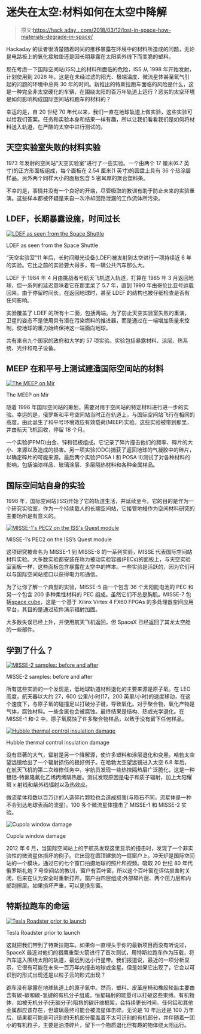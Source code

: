 # 迷失在太空:材料如何在太空中降解

> 原文:[https://hack aday . com/2018/03/12/lost-in-space-how-materials-degrade-in-space/](https://hackaday.com/2018/03/12/lost-in-space-how-materials-degrade-in-space/)

Hackaday 的读者很清楚随着时间的推移暴露在环境中的材料所造成的问题，无论是电路板上的氧化接触垫还是因长期暴露在太阳紫外线下而变脆的塑料。

现在考虑一下国际空间站(ISS)上的材料所面临的危险，ISS 从 1998 年开始发射，计划使用到 2028 年。这是在未经过滤的阳光、极端温度、微流星体甚至氧气引起的问题的环境中总共 30 年的时间。新推出的特斯拉跑车面临的风险是什么，这是一种完全非太空硬化的车辆，在围绕太阳的百万年轨道上运行？恶劣的太空环境是如何影响构成国际空间站和跑车的材料的？

幸运的是，自 20 世纪 70 年代以来，我们一直在地球轨道上做实验，这些实验可以给我们答案。任务和实验本身和结果一样有趣，所以让我们看看我们是如何将材料送入轨道，在严酷的太空中进行测试的。

## 天空实验室失败的材料实验

1973 年发射的空间站“天空实验室”进行了一些实验。一个由两个 17 厘米(6.7 英寸)的正方形面板组成，每个面板在 2.54 厘米(1 英寸)的圆盘上具有 36 个热涂层样品。另外两个同样大小的面板包含 5 密耳厚的聚合塑料条。

不幸的是，事情并没有一个良好的开端，尽管吸取的教训有助于防止未来的实验重演。这些样本都被怀疑是来自一次冷却回路泄漏的工作流体所污染。

## LDEF，长期暴露设施，时间过长

[![LDEF as seen from the Space Shuttle](../Images/c45f22ff22ecf2b1bc9f427853abbba9.png)](https://hackaday.com/wp-content/uploads/2018/03/ldef_over_payload_bay.jpg)

LDEF as seen from the Space Shuttle

“天空实验室”11 年后，长时间曝光设备(LDEF)被发射到太空进行一项持续近 6 年的实验。它比之前的实验要大得多，有一辆公共汽车那么大。

LDEF 于 1984 年 4 月由挑战者号航天飞机送入轨道，打算在 1985 年 3 月返回地球，但一系列的延迟意味着它在那里呆了 5.7 年，直到 1990 年由哥伦比亚号运载回来。由于停留时间长，在返回地球时，甚至 LDEF 的结构也被仔细检查是否有任何影响。

实验覆盖了 LDEF 的所有十二面，包括两端。为了防止天空实验室失败的重演，卫星的姿态不是使用具有潜在污染燃料的推进器，而是通过在一端增加质量来控制，使地球的重力始终保持这一端面向地球。

共有来自九个国家的政府和大学的 57 项实验。实验包括暴露材料、涂层、热系统、光纤和电子设备。

## MEEP 在和平号上测试建造国际空间站的材料

[![The MEEP on Mir](../Images/a783122d69883bae489992d100191a96.png)](https://hackaday.com/wp-content/uploads/2018/03/meep_posa-i_deployment.jpg)

The MEEP on Mir

随着 1996 年国际空间站的筹划，需要对用于空间站的特定材料进行进一步的实验。幸运的是，俄罗斯和平号空间站当时正在轨道上，与国际空间站飞行在相同的高度。由此诞生了和平号环境效应有效载荷(MEEP)实验。这些实验被带到那里，并由航天飞机回收，停留 18 个月。

一个实验(PPMD)由金、锌和铝板组成。它记录了碎片撞击他们的频率、碎片的大小、来源以及造成的损害。另一项实验(ODC)捕获了返回地球的气凝胶中的碎片，以确定碎片的可能来源。最后两个实验(POSA I 和 POSA II)测试了对各种材料的影响，包括油漆样品、玻璃涂层、多层隔热材料和各种金属样品。

## 国际空间站自身的实验

1998 年，国际空间站(ISS)开始了它的轨道生活，并延续至今。它的目的是作为一个研究实验室，作为一个持续载人的长期空间站，它接管地幔作为空间材料研究的主要场所是有意义的。

[![MISSE-1's PEC2 on the ISS's Quest module](../Images/ac0750b8536c21376402d97ff5ffd2a0.png)](https://hackaday.com/wp-content/uploads/2018/03/misse-2.jpg)

MISSE-1’s PEC2 on the ISS’s Quest module

这项研究被命名为 MISSE-1 到 MISSE-8 的一系列实验，MISSE 代表国际空间站材料实验。大多数实验都安装在称为被动实验容器(PECs)的面板上，与天空实验室面板一样，这些面板包含暴露在太空中的样本。一些实验是活跃的，因为它们可以与国际空间站接口以获得电力和通信。

为了让你了解一个典型的实验，MISSE-5 由一个包含 36 个太阳能电池的 PEC 和另一个包含 200 多种柔性材料的 PEC 组成。虽然它们不总是胸肌。MISSE-7 包括[space cube](https://en.wikipedia.org/wiki/SpaceCube)，这是一个基于 Xilinx Virtex 4 FX60 FPGAs 的多处理器空间应用平台，其目的是通过软件演示辐射加固。

大多数失误已经上升，并使用航天飞机返回，但 SpaceX 已经返回了其龙太空舱的一些部件。

## 学到了什么？

[![MISSE-2 samples: before and after](../Images/236586498807f31a104bfbf47415fb59.png)](https://hackaday.com/wp-content/uploads/2018/03/misse-2_samples_before_and_after.png)

MISSE-2 samples: before and after

所有这些实验的一个发现是，低地球轨道材料退化的主要来源是原子氧。在 LEO 高度，航天器以大约 27，600 公里/小时(17，200 英里/小时)的速度移动，在这个速度下，与原子氧的碰撞足以打破分子键，导致氧化。对于聚合物，氧化产物是气体，腐蚀材料。一些金属也会被腐蚀。最终结果是结构、热或光学退化。在 MISSE-1 和-2 中，原子氧腐蚀了许多聚合物样品，以致于没有留下任何样品。

[![Hubble thermal control insulation damage](../Images/a57c051e50439f41fe4b8c9d61901130.png)](https://hackaday.com/wp-content/uploads/2018/03/hubble_thermal_control_insulation_damage.jpg)

Hubble thermal control insulation damage

没有显著的大气，辐射是另一个降解源，使许多塑料和涂层退化和变黑。哈勃太空望远镜给出了一个辐射损伤的极好例子。在哈勃太空望远镜进入太空 6.8 年后，在航天飞机的第二次维修任务中，宇航员发现一些热控隔热层广泛脆化，这是一种镀铝-特氟隆氟化乙烯丙烯隔热层。测试发现原因是电子和质子辐射，加上太阳耀斑 x 射线和紫外线辐射以及热效应。

微流星体和数以百万计的人造碎片颗粒也会造成损害(与陨石不同，流星体是一种不会到达地球表面的流星)。100 多个微流星体撞击了 MISSE-1 和 MISSE-2 实验。

![Cupola window damage](../Images/60c75fe2d53788ffbf8cb8dcde4b73cd.png)

Cupola window damage

2012 年 6 月，当国际空间站上的宇航员发现这里显示的撞击时，发现了一个非实验性的微流星体损坏的例子。它出现在圆顶建筑的一扇窗户上。冲天炉是国际空间站的一个模块，通过它的七个窗口拍摄地球的照片和视频。吸取 20 世纪 80 年代俄罗斯礼炮 7 号空间站的教训，窗户有百叶窗，所以这个百叶窗在评估损害时关闭，后来在认为安全时重新打开。窗户由四层组成:外部碎片层、两个压力层和内部刮擦层。如果损坏严重，可以更换车窗。

## 特斯拉跑车的命运

[![Tesla Roadster prior to launch](../Images/3006aceb24eafe079e84b0003518c61b.png)](https://hackaday.com/wp-content/uploads/2018/03/spacex-tesla-roadster-prior-to-launch.jpg)

Tesla Roadster prior to launch

这就把我们带到了特斯拉跑车。如果你一直埋头于你的最新项目而没有听说过，SpaceX 最近对他们的猎鹰重型火箭进行了首次测试，用特斯拉跑车作为压载，将汽车送入围绕太阳的轨道，最远到达小行星带。我们报道说，最近的一项分析显示，它很有可能在未来一百万年内撞击地球或金星。但是如果它出现了，它会以可识别的形式出现还是以粒子云的形式出现？

跑车没有暴露在地球轨道上的原子氧中。然而，塑料、皮革座椅和橡胶轮胎主要由含有碳-碳和碳-氢键的有机分子组成。恒星辐射的能量可以打破这些束缚。有机物体，如被无机分子(无碳分子)阻挡的碳纤维框架，会持续更长时间。任何铝和其他金属都应该存在，但玻璃最终可能会被流星体击碎。无论是 10 年后还是 100 万年后，结果都可能是可识别的无机部分覆盖着不太可识别的有机部分，并伴随着一团小的有机粒子，主要是油漆碎片，留下一个物质退化但有趣的物体绕太阳运行。